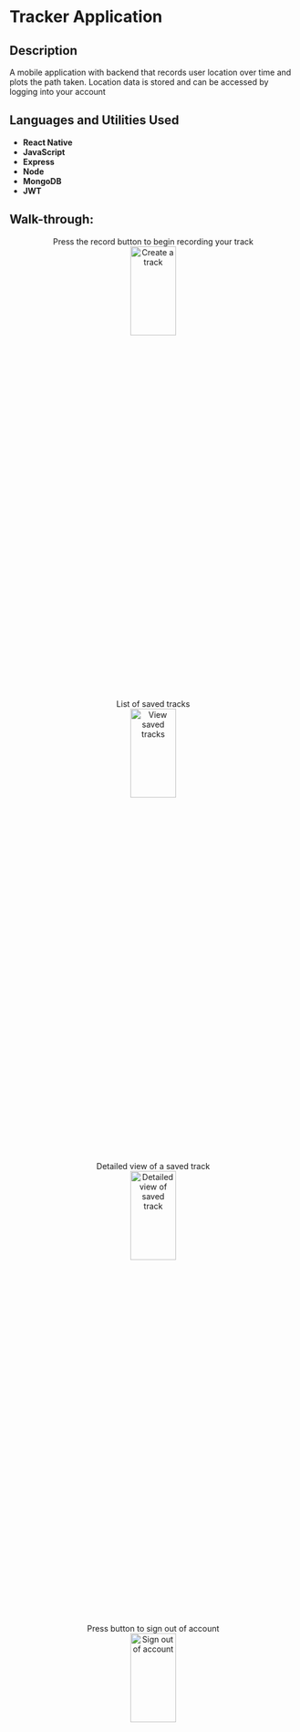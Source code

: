 # Tracker Application
<h2>Description</h2>
A mobile application with backend that records user location over time and plots the path taken. Location data is stored and can be accessed by logging 
into your account

<br />


<h2>Languages and Utilities Used</h2>

- <b>React Native</b> 
- <b>JavaScript</b> 
- <b>Express</b>
- <b>Node</b>
- <b>MongoDB</b>
- <b>JWT</b>

<h2>Walk-through:</h2>

<p align="center">
Press the record button to begin recording your track <br />
  
<img src="https://i.imgur.com/bYlduVB.png" height="20%" width="40%" alt="Create a track"/>

  <p align="center">
List of saved tracks <br/>
<img src="https://i.imgur.com/hT9qGCC.png" height="20%" width="40%" alt="View saved tracks"/>
<br />
  
<p align="center">
Detailed view of a saved track <br/>
<img src="https://i.imgur.com/SgwFpfE.png" height="20%" width="40%" alt="Detailed view of saved track"/>
<br />
  
  <p align="center">
Press button to sign out of account <br/>
<img src="https://i.imgur.com/Ja3PqHD.png" height="20%" width="40%" alt="Sign out of account"/>
<br />
  
  
